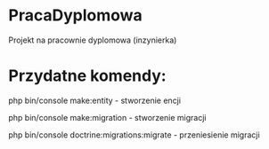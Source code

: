 # PracaDyplomowa
Projekt na pracownie dyplomowa (inzynierka)



# Przydatne komendy:

php bin/console make:entity - stworzenie encji

php bin/console make:migration - stworzenie migracji

php bin/console doctrine:migrations:migrate - przeniesienie migracji
